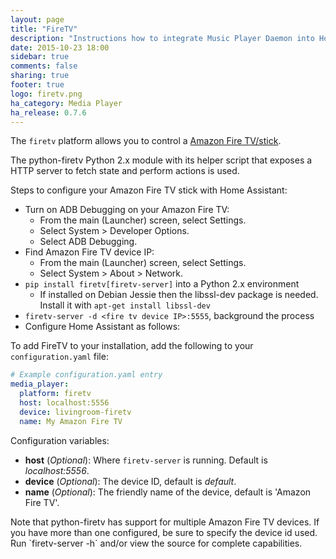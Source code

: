 ```yaml
---
layout: page
title: "FireTV"
description: "Instructions how to integrate Music Player Daemon into Home Assistant."
date: 2015-10-23 18:00
sidebar: true
comments: false
sharing: true
footer: true
logo: firetv.png
ha_category: Media Player
ha_release: 0.7.6
---
```



The `firetv` platform allows you to control a [Amazon Fire TV/stick](http://www.amazon.com/Amazon-DV83YW-Fire-TV/dp/B00U3FPN4U).

The python-firetv Python 2.x module with its helper script that exposes a HTTP server to fetch state and perform actions is used.

Steps to configure your Amazon Fire TV stick with Home Assistant:

- Turn on ADB Debugging on your Amazon Fire TV:
  - From the main (Launcher) screen, select Settings.
  - Select System > Developer Options.
  - Select ADB Debugging.
- Find Amazon Fire TV device IP:
  - From the main (Launcher) screen, select Settings.
  - Select System > About > Network.
- `pip install firetv[firetv-server]` into a Python 2.x environment
  - If installed on Debian Jessie then the libssl-dev package is needed. Install it with `apt-get install libssl-dev`
- `firetv-server -d <fire tv device IP>:5555`, background the process
- Configure Home Assistant as follows:


To add FireTV to your installation, add the following to your `configuration.yaml` file:

```yaml
# Example configuration.yaml entry
media_player:
  platform: firetv
  host: localhost:5556
  device: livingroom-firetv
  name: My Amazon Fire TV
```

Configuration variables:

- **host** (*Optional*): Where `firetv-server` is running. Default is *localhost:5556*.
- **device** (*Optional*): The device ID, default is *default*.
- **name** (*Optional*): The friendly name of the device, default is 'Amazon Fire TV'.


<p class='note warning'>
Note that python-firetv has support for multiple Amazon Fire TV devices. If you have more than one configured, be sure to specify the device id used. Run `firetv-server -h` and/or view the source for complete capabilities.
</p>

